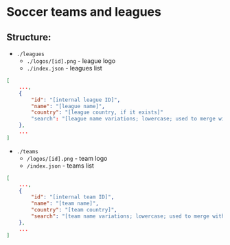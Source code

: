 # Soccer teams and leagues

## Structure:

* `./leagues`
    * `./logos/[id].png` - league logo
    * `./index.json` - leagues list
```json
[
    ...,
    {
        "id": "[internal league ID]",
        "name": "[league name]",
        "country": "[league country, if it exists]"
        "search": "[league name variations; lowercase; used to merge with 3rd party data by league name]",
    },
    ...
]
```
* `./teams`
    * `/logos/[id].png` - team logo
    * `/index.json` - teams list
```json
[
    ...,
    {
        "id": "[internal team ID]",
        "name": "[team name]",
        "country": "[team country]",
        "search": "[team name variations; lowercase; used to merge with 3rd party data by team name]"
    },
    ...
]
```
